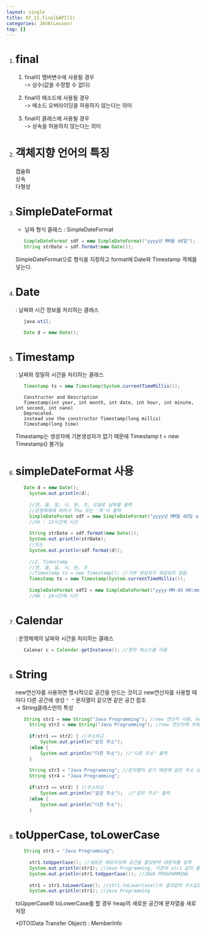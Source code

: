 ```yaml
---
layout: single
title: 07_11.final&API(1)
categories: JAVA(Lesson)
tag: []
---
```


1. # final
   1. final이 멤버변수에 사용될 경우   
      -> 상수(값을 수정할 수 없다)   

   1. final이 메소드에 사용될 경우   
      -> 메소드 오버라이딩을 허용하지 않는다는 의미   

   1. final이 클래스에 사용될 경우   
      -> 상속을 허용하지 않는다는 의미   

1. # 객체지향 언어의 특징

   캡슐화   
   상속   
   다형성   

1. # SimpleDateFormat
   - 날짜 형식 클래스 : SimpleDateFormat   
   ```java
      SimpleDateFormat sdf = new SimpleDateFormat("yyyy년 MM월 dd일");
      String strDate = sdf.format(new Date());
   ```   
   SimpleDateFormat으로 형식을 지정하고 format에 Date와 Timestamp 객체를 넣는다.

1. # Date 
   : 날짜와 시간 정보를 처리하는 클래스   

   ```java
      java.util;

      Date d = new Date();
   ```     
1. # Timestamp 
   : 날짜와 정밀하 시간을 처리하는 클래스   
   ```java
      Timestamp ts = new Timestamp(System.currentTimeMillis());
   ```   
   ```
      Constructor and Description
      Timestamp(int year, int month, int date, int hour, int minute, int second, int nano)
      Deprecated. 
      instead use the constructor Timestamp(long millis)
      Timestamp(long time)
   ```   
   Timestamp는 생성자에 기본생성자가 없기 때문에 Timestamp t = new Timestamp() 불가능   

1. # simpleDateFormat 사용
   ```java
      Date d = new Date();
		System.out.println(d);
		
		//연, 월, 일, 시, 분, 초, 요일로 날짜를 출력
		//운영체제에 따라서 Thu 또는 '목'이 출력
		SimpleDateFormat sdf = new SimpleDateFormat("yyyy년 MM월 dd일 a hh:mm:ss E요일");
		//hh : 12시간제 시간
		
		String strDate = sdf.format(new Date());
		System.out.println(strDate);
		//또는
		System.out.println(sdf.format(d));
		
		//2. Timestamp
		//연, 월, 일, 시, 분, 초
		//Timestamp ts = new Timestamp(); //기본 생성자가 제공되지 않음
		Timestamp ts = new Timestamp(System.currentTimeMillis());
		
		SimpleDateFormat sdf2 = new SimpleDateFormat("yyyy-MM-dd HH:mm:ss");
		//HH : 24시간제 시간
   ```   

1. # Calendar 
   : 운영체제의 날짜와 시간을 처리하는 클래스   
   ```java
      Calenar c = Calendar.getInstance(); //정적 메소드를 이용
   ```   

1. # String
   new연산자를 사용하면 명시적으로 공간을 만드는 것이고 new연산자를 사용할 때마다 다른 공간에 생성
   `" "` 문자열이 같으면 같은 공간 참조   
   → String클래스만의 특성   
   ```java
      String str1 = new String("Java Programming"); //new 연산자 사용, heap에 공간을 명시적으로 생성
		String str2 = new String("Java Programming"); //new 연산자에 의해 서로 다른 공간 생성
		
		if(str1 == str2) { //주소비교
			System.out.println("같은 주소");
		}else {
			System.out.println("다른 주소"); //"다른 주소" 출력
		}
		
		String str3 = "Java Programming"; //문자열이 같기 때문에 같은 주소 공간에 생성
		String str4 = "Java Programming";
		
		if(str3 == str3) { //주소비교
			System.out.println("같은 주소");  //"같은 주소" 출력
		}else {
			System.out.println("다른 주소");
		}
   ```   

1. # toUpperCase, toLowerCase
   ```java
      String str1 = "Java Programming";
		
		str1.toUpperCase(); //새로운 메모리상에 공간을 할당받아 대문자를 입력
		System.out.println(str1); //Java Programming, 기존의 str1 값이 출력
		System.out.println(str1.toUpperCase()); //JAVA PROGRAMMING
		
		str1 = str1.toLowerCase(); //str1.toLowerCase()의 결과값의 주소값을 str1에 저장
		System.out.println(str1); //Java Programming
   ```   
   toUpperCase와 toLowerCase를 할 경우 heap의 새로운 공간에 문자열을 새로 저장   

   *DTO(Data Transfer Object) : MemberInfo   


